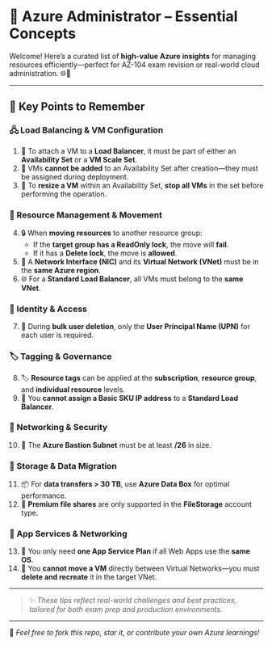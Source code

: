 # 🧠 Azure Administrator – Essential Concepts

Welcome! Here’s a curated list of **high-value Azure insights** for managing resources efficiently—perfect for AZ-104 exam revision or real-world cloud administration. 🌐💼

---

## 📌 Key Points to Remember

### 🖧 Load Balancing & VM Configuration
1. 🧩 To attach a VM to a **Load Balancer**, it must be part of either an **Availability Set** or a **VM Scale Set**.
2. 🚫 VMs **cannot be added** to an Availability Set after creation—they must be assigned during deployment.
3. 🛑 To **resize a VM** within an Availability Set, **stop all VMs** in the set before performing the operation.

### 🔁 Resource Management & Movement
4. 🔒 When **moving resources** to another resource group:
   - If the **target group has a ReadOnly lock**, the move will **fail**.
   - If it has a **Delete lock**, the move is **allowed**.
5. 📍 A **Network Interface (NIC)** and its **Virtual Network (VNet)** must be in the **same Azure region**.
6. 🌐 For a **Standard Load Balancer**, all VMs must belong to the **same VNet**.

### 👥 Identity & Access
7. 👤 During **bulk user deletion**, only the **User Principal Name (UPN)** for each user is required.

### 🏷️ Tagging & Governance
8. 🏷️ **Resource tags** can be applied at the **subscription**, **resource group**, and **individual resource** levels.
9. 🚫 You **cannot assign a Basic SKU IP address** to a **Standard Load Balancer**.

### 🔐 Networking & Security
10. 🔧 The **Azure Bastion Subnet** must be at least **/26** in size.

### 🚚 Storage & Data Migration
11. 📦 For **data transfers > 30 TB**, use **Azure Data Box** for optimal performance.
12. 💎 **Premium file shares** are only supported in the **FileStorage** account type.

### 🧭 App Services & Networking
13. 🧵 You only need **one App Service Plan** if all Web Apps use the **same OS**.
14. 🔄 You **cannot move a VM** directly between Virtual Networks—you must **delete and recreate** it in the target VNet.

---

> ✨ *These tips reflect real-world challenges and best practices, tailored for both exam prep and production environments.*

---
📌 *Feel free to fork this repo, star it, or contribute your own Azure learnings!*
